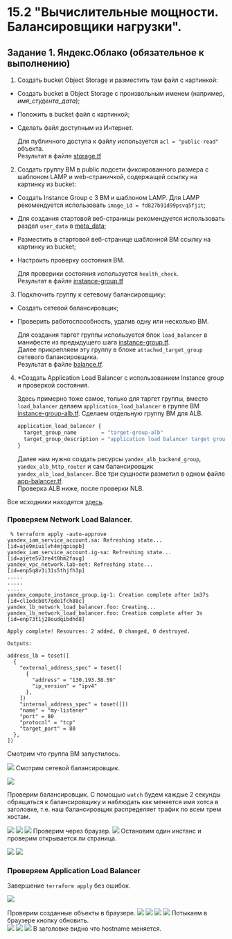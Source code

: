 # 15.2 "Вычислительные мощности. Балансировщики нагрузки".  

## Задание 1. Яндекс.Облако (обязательное к выполнению)

1. Создать bucket Object Storage и разместить там файл с картинкой:
- Создать bucket в Object Storage с произвольным именем (например, _имя_студента_дата_);
- Положить в bucket файл с картинкой;
- Сделать файл доступным из Интернет.

  Для публичного доступа к файлу используется `acl = "public-read"` объекта.  
  Результат в файле [storage.tf](src/storage.tf)
2. Создать группу ВМ в public подсети фиксированного размера с шаблоном LAMP и web-страничкой, содержащей ссылку на картинку из bucket:
- Создать Instance Group с 3 ВМ и шаблоном LAMP. Для LAMP рекомендуется использовать `image_id = fd827b91d99psvq5fjit`;
- Для создания стартовой веб-страницы рекомендуется использовать раздел `user_data` в [meta_data](https://cloud.yandex.ru/docs/compute/concepts/vm-metadata);
- Разместить в стартовой веб-странице шаблонной ВМ ссылку на картинку из bucket;
- Настроить проверку состояния ВМ.
  
  Для проверики состояния используется `health_check`.  
  Результат в файле [instance-group.tf](src/instance-group.tf)
3. Подключить группу к сетевому балансировщику:
- Создать сетевой балансировщик;
- Проверить работоспособность, удалив одну или несколько ВМ.

  Для создания таргет группы используется блок `load_balancer` в манифесте из предыдущего шага [instance-group.tf](src/instance-group.tf#L70).  
  Далее прикрепляем эту группу в блоке `attached_target_group` сетевого балансировщика.  
  Результат в файле [balance.tf](src/balancer.tf).  
4. *Создать Application Load Balancer с использованием Instance group и проверкой состояния.
  
   Здесь примерно тоже самое, только для таргет группы, вместо `load_balancer` делаем `application_load_balancer` в группе ВМ [instance-group-alb.tf](src/instance-group-alb.tf#L69). Сделаем отдельную группу ВМ для ALB.  
   ```terraform
   application_load_balancer {
     target_group_name        = "target-group-alb"
     target_group_description = "application load balancer target group"
   }
   ```
   Далее нам нужно создать ресурсы `yandex_alb_backend_group`, `yandex_alb_http_router` и сам балансировщик `yandex_alb_load_balancer`. Все три сущности разметил в одном файле [app-balancer.tf](src/app-balancer.tf).  
   Проверка ALB ниже, после проверки NLB.  

Все исходники находятся [здесь](src).
### Проверяем Network Load Balancer.  
```shell
 % terraform apply -auto-approve
yandex_iam_service_account.sa: Refreshing state... [id=aje9miuilvh4mjqpiopb]
yandex_iam_service_account.ig-sa: Refreshing state... [id=ajete5v3re4t0hm2favg]
yandex_vpc_network.lab-net: Refreshing state... [id=enp5q8v3i31s5thjfh3p]
.....
.....
.....
yandex_compute_instance_group.ig-1: Creation complete after 1m37s [id=cl1odcb8t7qde1fch88c]
yandex_lb_network_load_balancer.foo: Creating...
yandex_lb_network_load_balancer.foo: Creation complete after 3s [id=enp73t1j28oudqibdhd8]

Apply complete! Resources: 2 added, 0 changed, 0 destroyed.

Outputs:

address_lb = toset([
  {
    "external_address_spec" = toset([
      {
        "address" = "130.193.38.59"
        "ip_version" = "ipv4"
      },
    ])
    "internal_address_spec" = toset([])
    "name" = "my-listener"
    "port" = 80
    "protocol" = "tcp"
    "target_port" = 80
  },
])
```
Смотрим что группа ВМ запустилось.  

![](img/check_instance_group.png)
Смотрим сетевой балансировщик.  

![](img/check_nlb.png)  

Проверим балансировщик. С помощью `watch` будем каждые 2 секунды обращаться к балансировщику и наблюдать как меняется имя хотса в заголовке, т.е. наш балансировщик распределяет трафик по всем трем хостам.  

![](img/watch_18.35.39.png)
![](img/watch_18.35.46.png)
![](img/watch_18.36.01.png)
Проверим через браузер.
![](img/check_web_1.png)
Остановим один инстанс и проверим открывается ли страница.  

![](img/stop_instance.png)
![](img/check_web_2.png)  

### Проверяем Application Load Balancer  
Завершение `terraform apply` без ошибок.  

![](img/alb-apply.png)  

Проверим созданные объекты в браузере.
![](img/alb-targer-group.png)
![](img/alb-backend.png)
![](img/alb-router.png)
![](img/alb-balancer.png)
Потыкаем в браузере кнопку обновить.  
![](img/alb-web-1.png)
![](img/alb-web-2.png)
![](img/alb-web-3.png)
В заголовке видно что hostname меняется.  
